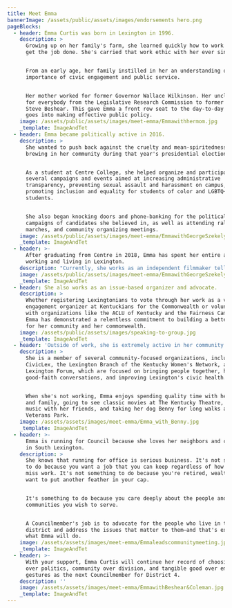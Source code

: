 ```yaml
---
title: Meet Emma
bannerImage: /assets/public/assets/images/endorsements hero.png
pageBlocks:
  - header: Emma Curtis was born in Lexington in 1996.
    description: >
      Growing up on her family's farm, she learned quickly how to work hard and
      get the job done. She's carried that work ethic with her ever since.


      From an early age, her family instilled in her an understanding of the
      importance of civic engagement and public service.


      Her mother worked for former Governor Wallace Wilkinson. Her uncle worked
      for everybody from the Legislative Research Commission to former Governor
      Steve Beshear. This gave Emma a front row seat to the day-to-day work that
      goes into making effective public policy.
    image: /assets/public/assets/images/meet-emma/Emmawithhermom.jpg
    _template: ImageAndTet
  - header: Emma became politically active in 2016.
    description: >
      She wanted to push back against the cruelty and mean-spiritedness she saw
      brewing in her community during that year's presidential election.


      As a student at Centre College, she helped organize and participated in
      several campaigns and events aimed at increasing administrative
      transparency, preventing sexual assault and harassment on campus, and
      promoting inclusion and equality for students of color and LGBTQ+
      students.


      She also began knocking doors and phone-banking for the political
      campaigns of candidates she believed in, as well as attending rallies,
      marches, and community organizing meetings.
    image: /assets/public/assets/images/meet-emma/EmmawithGeorgeSzekely.jpg
    _template: ImageAndTet
  - header: >-
      After graduating from Centre in 2018, Emma has spent her entire adult life
      working and living in Lexington.
    description: "Currently, she works as an independent filmmaker telling the stories of the remarkable people that make Lexington so special. Her most recent film,\_There Is No Answer: A Film About George Szekely, will be airing on KET this year.\n"
    image: /assets/public/assets/images/meet-emma/EmmawithGeorgeSzekely.jpg
    _template: ImageAndTet
  - header: She also works as an issue-based organizer and advocate.
    description: >
      Whether registering Lexingtonians to vote through her work as a voter
      engagement organizer at Kentuckians for the Commonwealth or volunteering
      with organizations like the ACLU of Kentucky and the Fairness Campaign,
      Emma has demonstrated a relentless commitment to building a better future
      for her community and her commonwealth.
    image: /assets/public/assets/images/speaking-to-group.jpg
    _template: ImageAndTet
  - header: 'Outside of work, she is extremely active in her community.'
    description: >
      She is a member of several community-focused organizations, including
      CivicLex, the Lexington Branch of the Kentucky Women's Network, and the
      Lexington Forum, which are focused on bringing people together, having
      good-faith conversations, and improving Lexington's civic health.


      When she's not working, Emma enjoys spending quality time with her partner
      and family, going to see classic movies at The Kentucky Theatre, playing
      music with her friends, and taking her dog Benny for long walks at
      Veterans Park.
    image: /assets/assets/images/meet-emma/Emma_with_Benny.jpg
    _template: ImageAndTet
  - header: >-
      Emma is running for Council because she loves her neighbors and community
      in South Lexington.
    description: >
      She knows that running for office is serious business. It's not something
      to do because you want a job that you can keep regardless of how often you
      miss work. It's not something to do because you're retired, wealthy, and
      want to put another feather in your cap.


      It's something to do because you care deeply about the people and
      communities you wish to serve.


      A Councilmember's job is to advocate for the people who live in their
      district and address the issues that matter to them—and that's exactly
      what Emma will do.
    image: /assets/assets/images/meet-emma/Emmaleadscommunitymeeting.jpg
    _template: ImageAndTet
  - header: >-
      With your support, Emma Curtis will continue her record of choosing people
      over politics, community over division, and tangible good over empty
      gestures as the next Councilmember for District 4.
    description: ''
    image: /assets/assets/images/meet-emma/EmmawithBeshear&Coleman.jpg
    _template: ImageAndTet
---
```


